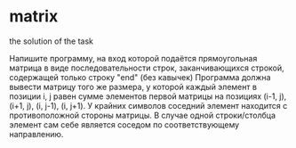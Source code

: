 # matrix
the solution of the task

Напишите программу, на вход которой подаётся прямоугольная матрица в виде последовательности строк, заканчивающихся строкой, содержащей только строку "end" (без кавычек)
Программа должна вывести матрицу того же размера, у которой каждый элемент в позиции i, j равен сумме элементов первой матрицы на позициях (i-1, j), (i+1, j), (i, j-1), (i, j+1). У крайних символов соседний элемент находится с противоположной стороны матрицы.
В случае одной строки/столбца элемент сам себе является соседом по соответствующему направлению.
